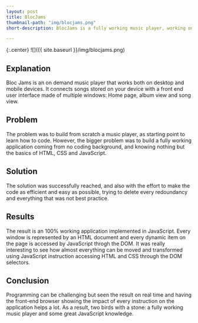 ```yaml
---
layout: post
title: BlocJams
thumbnail-path: "img/blocjams.png"
short-description: BlocJams is a fully working music player, working on both desktop and mobile devices.

---
```


{:.center}
![]({{ site.baseurl }}/img/blocjams.png)

## Explanation

Bloc Jams is an on demand music player that works both on desktop and mobile devices. It connects songs stored on your device with a front end user interface made of multiple windows: Home page, album view and song view.

## Problem

The problem was to build from scratch a music player, as starting point to learn how to code. However, the bigger problem was to build a fully working application coming from no coding background, and knowing nothing but the basics of HTML, CSS and JavaScript.

## Solution

The solution was successfully reached, and also with the effort to make the code as efficient and easy as possible, trying to delete every redoundancy and everything that was not best practice.

## Results

The result is an 100% working application implemented in JavaScript. Every window is represented by an HTML document and every dynamic item on the page is accessed by JavaScript throgh the DOM. It was really interesting to see how almost everything can be moved and transformed using JavaScript instruction accessing HTML and CSS through the DOM selectors.

## Conclusion

Programming can be challenging but seen the result on real time and having the front-end browser showing the impact of every instruction on the application helps a lot. As a result, two birds with a stone: a fully working music player and some great JavaScript knowledge.